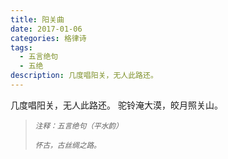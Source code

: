 ```yaml
---
title: 阳关曲
date: 2017-01-06
categories: 格律诗
tags:
  - 五言绝句
  - 五绝
description: 几度唱阳关，无人此路还。
---
```


几度唱阳关，无人此路还。
驼铃淹大漠，皎月照关山。
<br/>
<blockquote>
<p><small><i>注释：五言绝句（平水韵）</i></small></p>
<p><small><i>怀古，古丝绸之路。</i></small></p>
</blockquote>